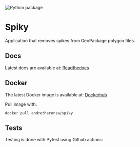 ![Python package](https://github.com/andretheronsa/spiky/workflows/Python%20package/badge.svg)

# Spiky
Application that removes spikes from GeoPackage polygon files.

## Docs
Latest docs are available at: [Readthedocs](https://spiky.readthedocs.io/en/latest/?)

## Docker
The latest Docker image is available at: [Dockerhub](https://hub.docker.com/repository/docker/andretheronsa/spiky)

Pull image with:

```shell
docker pull andretheronsa/spiky
```
## Tests
Testing is done with Pytest using Github actions: 

